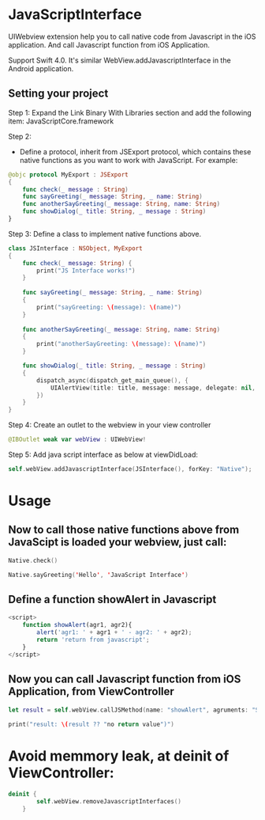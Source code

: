 # JavaScriptInterface
UIWebview extension help you to call native code from Javascript in the iOS application. And call Javascript function from iOS Application.

Support Swift 4.0. It's similar WebView.addJavascriptInterface in the Android application.

## Setting your project

Step 1: 
Expand the Link Binary With Libraries section and add the following item:
JavaScriptCore.framework

Step 2:
- Define a protocol, inherit from JSExport protocol, which contains these native functions as you want to work with JavaScript.
For example:

```swift
@objc protocol MyExport : JSExport
{
    func check(_ message : String)
    func sayGreeting(_ message: String, _ name: String)
    func anotherSayGreeting(_ message: String, name: String)
    func showDialog(_ title: String, _ message : String)
}
```

Step 3:
Define a class to implement native functions above.
```swift
class JSInterface : NSObject, MyExport
{
    func check(_ message: String) {
        print("JS Interface works!")
    }
    
    func sayGreeting(_ message: String, _ name: String)
    {
        print("sayGreeting: \(message): \(name)")
    }
    
    func anotherSayGreeting(_ message: String, name: String)
    {
        print("anotherSayGreeting: \(message): \(name)")
    }

    func showDialog(_ title: String, _ message : String)
    {
        dispatch_async(dispatch_get_main_queue(), {
            UIAlertView(title: title, message: message, delegate: nil, cancelButtonTitle: "OK").show()
        })
    }
}
```

Step 4:
Create an outlet to the webview in your view controller
```swift
@IBOutlet weak var webView : UIWebView!
```

Step 5: 
Add java script interface as below at viewDidLoad:
```swift
self.webView.addJavascriptInterface(JSInterface(), forKey: "Native");
```
# Usage

## Now to call those native functions above from JavaScipt is loaded your webview, just call:

```swift
Native.check()

Native.sayGreeting('Hello', 'JavaScript Interface')

```

## Define a function showAlert in Javascript
```javascript
<script>
    function showAlert(agr1, agr2){
        alert('agr1: ' + agr1 + ' - agr2: ' + agr2);
        return 'return from javascript';
    }
</script>
```

## Now you can call Javascript function from iOS Application, from ViewController
```swift
let result = self.webView.callJSMethod(name: "showAlert", agruments: "Sua", "80.51")
        
print("result: \(result ?? "no return value")")
```

# Avoid memmory leak, at deinit of ViewController:
```swift
deinit {
        self.webView.removeJavascriptInterfaces()
    }

```




